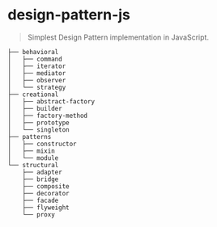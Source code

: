 # design-pattern-js

> Simplest Design Pattern implementation in JavaScript.

```
├── behavioral
│   ├── command
│   ├── iterator
│   ├── mediator
│   ├── observer
│   └── strategy
├── creational
│   ├── abstract-factory
│   ├── builder
│   ├── factory-method
│   ├── prototype
│   └── singleton
├── patterns
│   ├── constructor
│   ├── mixin
│   └── module
└── structural
    ├── adapter
    ├── bridge
    ├── composite
    ├── decorator
    ├── facade
    ├── flyweight
    └── proxy
```
